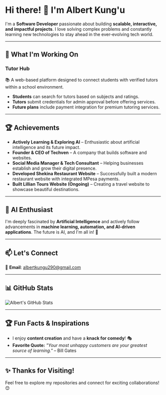 # **Hi there! 👋 I'm Albert Kung'u**  

I'm a **Software Developer** passionate about building **scalable, interactive, and impactful projects**. I love solving complex problems and constantly learning new technologies to stay ahead in the ever-evolving tech world.  

---

## 🚀 **What I'm Working On**  

### **Tutor Hub**  
📚 A web-based platform designed to connect students with verified tutors within a school environment.  
- **Students** can search for tutors based on subjects and ratings.  
- **Tutors** submit credentials for admin approval before offering services.  
- **Future plans** include payment integration for premium tutoring services.  

---

## 🏆 **Achievements**  

- **Actively Learning & Exploring AI** – Enthusiastic about artificial intelligence and its future impact. 
- **Founder & CEO of Techven** – A company that builds software and websites.    
- **Social Media Manager & Tech Consultant** – Helping businesses establish and grow their digital presence.  
- **Developed Shekina Restaurant Website** – Successfully built a modern restaurant website with integrated MPesa payments.  
- **Built Lillian Tours Website (Ongoing)** – Creating a travel website to showcase beautiful destinations.  
 

---

## 🤖 **AI Enthusiast**  

I'm deeply fascinated by **Artificial Intelligence** and actively follow advancements in **machine learning, automation, and AI-driven applications**. The future is AI, and I'm all in! 🚀  

---

## 📫 **Let's Connect**  

📧 **Email**: [albertkungu290@gmail.com](mailto:albertkungu290@gmail.com)  

---

## 📊 **GitHub Stats**  

![Albert's GitHub Stats](https://github-readme-stats.vercel.app/api?username=Albert290&show_icons=true&theme=radical)    

---

## 🏆 **Fun Facts & Inspirations**  

- I enjoy **content creation** and have a **knack for comedy**! 🎭  
- **Favorite Quote:** *"Your most unhappy customers are your greatest source of learning."* – Bill Gates  

---

## ✨ **Thanks for Visiting!**  
Feel free to explore my repositories and connect for exciting collaborations! 😊  

